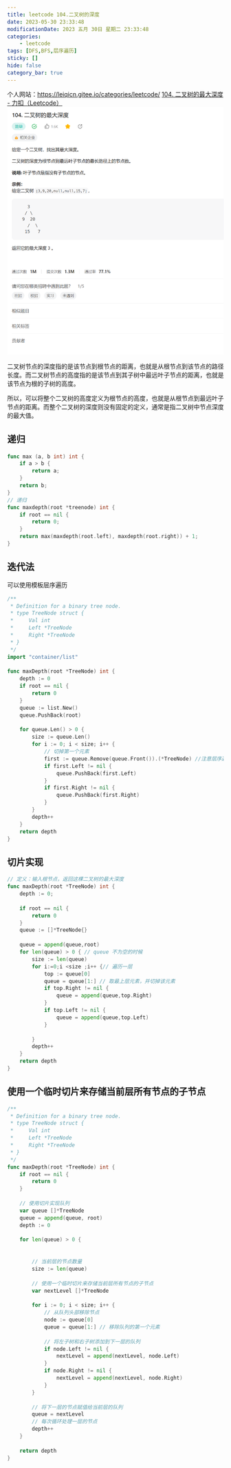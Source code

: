 ```yaml
---
title: leetcode 104.二叉树的深度
date: 2023-05-30 23:33:48
modificationDate: 2023 五月 30日 星期二 23:33:48
categories: 
	- leetcode
tags: [DFS,BFS,层序遍历]
sticky: []
hide: false
category_bar: true
---
```

个人网站：https://leiqicn.gitee.io/categories/leetcode/
[104. 二叉树的最大深度 - 力扣（Leetcode）](https://leetcode.cn/problems/maximum-depth-of-binary-tree/description/)
![](../../imgs/Pasted%20image%2020230531000419.png)

二叉树节点的深度指的是该节点到根节点的距离，也就是从根节点到该节点的路径长度。而二叉树节点的高度指的是该节点到其子树中最远叶子节点的距离，也就是该节点为根的子树的高度。

所以，可以将整个二叉树的高度定义为根节点的高度，也就是从根节点到最远叶子节点的距离。而整个二叉树的深度则没有固定的定义，通常是指二叉树中节点深度的最大值。
## 递归

```go
func max (a, b int) int {
    if a > b {
        return a;
    }
    return b;
}
// 递归
func maxdepth(root *treenode) int {
    if root == nil {
        return 0;
    }
    return max(maxdepth(root.left), maxdepth(root.right)) + 1;
}


```


## 迭代法
可以使用模板层序遍历

```go
/**
 * Definition for a binary tree node.
 * type TreeNode struct {
 *     Val int
 *     Left *TreeNode
 *     Right *TreeNode
 * }
 */
import "container/list"

func maxDepth(root *TreeNode) int {
	depth := 0
	if root == nil {
		return 0
	}
	queue := list.New()
	queue.PushBack(root)

	for queue.Len() > 0 {
		size := queue.Len()
		for i := 0; i < size; i++ {
			// 切掉第一个元素
			first := queue.Remove(queue.Front()).(*TreeNode) //注意层序遍历是切掉前边一个
			if first.Left != nil {
				queue.PushBack(first.Left)
			}
			if first.Right != nil {
				queue.PushBack(first.Right)
			}
		}
		depth++
	}
	return depth
}
```

## 切片实现

```go
// 定义：输入根节点，返回这棵二叉树的最大深度
func maxDepth(root *TreeNode) int {
	depth := 0;
	
    if root == nil {
        return 0
    }
	queue := []*TreeNode{}
	
	queue = append(queue,root)
	for len(queue) > 0 { // queue 不为空的时候
		size := len(queue)
		for i:=0;i <size ;i++ {// 遍历一层
			top := queue[0]
			queue = queue[1:] // 取最上层元素，并切掉该元素
			if top.Right != nil {
				queue = append(queue,top.Right)
			}
			if top.Left != nil {
				queue = append(queue,top.Left)
			}
			
		}
        depth++
	}
	return depth
}

```

## 使用一个临时切片来存储当前层所有节点的子节点

```go
/**
 * Definition for a binary tree node.
 * type TreeNode struct {
 *     Val int
 *     Left *TreeNode
 *     Right *TreeNode
 * }
 */
func maxDepth(root *TreeNode) int {
	if root == nil {
		return 0
	}

	// 使用切片实现队列
	var queue []*TreeNode
	queue = append(queue, root)
	depth := 0

	for len(queue) > 0 {


		// 当前层的节点数量
		size := len(queue)

		// 使用一个临时切片来存储当前层所有节点的子节点
		var nextLevel []*TreeNode

		for i := 0; i < size; i++ {
			// 从队列头部移除节点
			node := queue[0]
			queue = queue[1:] // 移除队列的第一个元素

			// 将左子树和右子树添加到下一层的队列
			if node.Left != nil {
				nextLevel = append(nextLevel, node.Left)
			}
			if node.Right != nil {
				nextLevel = append(nextLevel, node.Right)
			}
		}

		// 将下一层的节点赋值给当前层的队列
		queue = nextLevel
		// 每次循环处理一层的节点
		depth++
	}

	return depth
}

```

